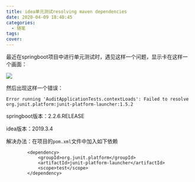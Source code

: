```yaml
---
title: idea单元测试resolving maven dependencies
date: 2020-04-09 18:40:45
categories:
  - 随笔
tags:
cover:
---
```


最近在springboot项目中进行单元测试时，遇见这样一个问题，显示卡在这样一个画面：

![](https://static.jiangliuhong.top/blogimg/other/idea-test-junit-platform.png)

然后出现这样一个错误：

```
Error running 'AuditApplicationTests.contextLoads': Failed to resolve org.junit.platform:junit-platform-launcher:1.5.2
```

springboot版本：2.2.6.RELEASE

idea版本：2019.3.4

解决办法：在项目的`pom.xml`文件中加入如下依赖

```
		<dependency>
			<groupId>org.junit.platform</groupId>
			<artifactId>junit-platform-launcher</artifactId>
			<scope>test</scope>
		</dependency>
```